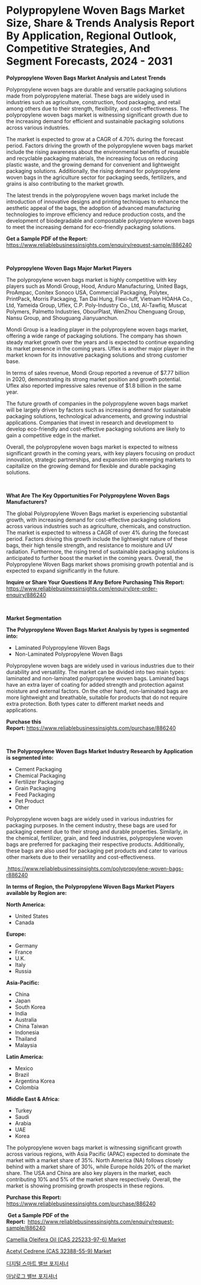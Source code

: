 <p><h1>Polypropylene Woven Bags Market Size, Share & Trends Analysis Report By Application, Regional Outlook, Competitive Strategies, And Segment Forecasts, 2024 - 2031</h1></p><p><strong>Polypropylene Woven Bags Market Analysis and Latest Trends</strong></p>
<p><p>Polypropylene woven bags are durable and versatile packaging solutions made from polypropylene material. These bags are widely used in industries such as agriculture, construction, food packaging, and retail among others due to their strength, flexibility, and cost-effectiveness. The polypropylene woven bags market is witnessing significant growth due to the increasing demand for efficient and sustainable packaging solutions across various industries.</p><p>The market is expected to grow at a CAGR of 4.70% during the forecast period. Factors driving the growth of the polypropylene woven bags market include the rising awareness about the environmental benefits of reusable and recyclable packaging materials, the increasing focus on reducing plastic waste, and the growing demand for convenient and lightweight packaging solutions. Additionally, the rising demand for polypropylene woven bags in the agriculture sector for packaging seeds, fertilizers, and grains is also contributing to the market growth.</p><p>The latest trends in the polypropylene woven bags market include the introduction of innovative designs and printing techniques to enhance the aesthetic appeal of the bags, the adoption of advanced manufacturing technologies to improve efficiency and reduce production costs, and the development of biodegradable and compostable polypropylene woven bags to meet the increasing demand for eco-friendly packaging solutions.</p></p>
<p><strong>Get a Sample PDF of the Report:&nbsp;</strong> <a href="https://www.reliablebusinessinsights.com/enquiry/request-sample/886240">https://www.reliablebusinessinsights.com/enquiry/request-sample/886240</a></p>
<p>&nbsp;</p>
<p><strong>Polypropylene Woven Bags Major Market Players</strong></p>
<p><p>The polypropylene woven bags market is highly competitive with key players such as Mondi Group, Hood, Anduro Manufacturing, United Bags, ProAmpac, Conitex Sonoco USA, Commercial Packaging, Polytex, PrintPack, Morris Packaging, Tan Dai Hung, Flexi-tuff, Vietnam HOAHA Co., Ltd, Yameida Group, Uflex, C.P. Poly-Industry Co., Ltd, Al-Tawfiq, Muscat Polymers, Palmetto Industries, ObourPlast, WenZhou Chenguang Group, Nansu Group, and Shouguang Jianyuanchun.</p><p>Mondi Group is a leading player in the polypropylene woven bags market, offering a wide range of packaging solutions. The company has shown steady market growth over the years and is expected to continue expanding its market presence in the coming years. Uflex is another major player in the market known for its innovative packaging solutions and strong customer base.</p><p>In terms of sales revenue, Mondi Group reported a revenue of $7.77 billion in 2020, demonstrating its strong market position and growth potential. Uflex also reported impressive sales revenue of $1.8 billion in the same year.</p><p>The future growth of companies in the polypropylene woven bags market will be largely driven by factors such as increasing demand for sustainable packaging solutions, technological advancements, and growing industrial applications. Companies that invest in research and development to develop eco-friendly and cost-effective packaging solutions are likely to gain a competitive edge in the market.</p><p>Overall, the polypropylene woven bags market is expected to witness significant growth in the coming years, with key players focusing on product innovation, strategic partnerships, and expansion into emerging markets to capitalize on the growing demand for flexible and durable packaging solutions.</p></p>
<p>&nbsp;</p>
<p><strong>What Are The Key Opportunities For Polypropylene Woven Bags Manufacturers?</strong></p>
<p><p>The global Polypropylene Woven Bags market is experiencing substantial growth, with increasing demand for cost-effective packaging solutions across various industries such as agriculture, chemicals, and construction. The market is expected to witness a CAGR of over 4% during the forecast period. Factors driving this growth include the lightweight nature of these bags, their high tensile strength, and resistance to moisture and UV radiation. Furthermore, the rising trend of sustainable packaging solutions is anticipated to further boost the market in the coming years. Overall, the Polypropylene Woven Bags market shows promising growth potential and is expected to expand significantly in the future.</p></p>
<p><strong>Inquire or Share Your Questions If Any Before Purchasing This Report:</strong> <a href="https://www.reliablebusinessinsights.com/enquiry/pre-order-enquiry/886240">https://www.reliablebusinessinsights.com/enquiry/pre-order-enquiry/886240</a></p>
<p>&nbsp;</p>
<p><strong>Market Segmentation</strong></p>
<p><strong>The Polypropylene Woven Bags Market Analysis by types is segmented into:</strong></p>
<p><ul><li>Laminated Polypropylene Woven Bags</li><li>Non-Laminated Polypropylene Woven Bags</li></ul></p>
<p><p>Polypropylene woven bags are widely used in various industries due to their durability and versatility. The market can be divided into two main types: laminated and non-laminated polypropylene woven bags. Laminated bags have an extra layer of coating for added strength and protection against moisture and external factors. On the other hand, non-laminated bags are more lightweight and breathable, suitable for products that do not require extra protection. Both types cater to different market needs and applications.</p></p>
<p><strong>Purchase this Report:&nbsp;</strong><a href="https://www.reliablebusinessinsights.com/purchase/886240">https://www.reliablebusinessinsights.com/purchase/886240</a></p>
<p>&nbsp;</p>
<p><strong>The Polypropylene Woven Bags Market Industry Research by Application is segmented into:</strong></p>
<p><ul><li>Cement Packaging</li><li>Chemical Packaging</li><li>Fertilizer Packaging</li><li>Grain Packaging</li><li>Feed Packaging</li><li>Pet Product</li><li>Other</li></ul></p>
<p><p>Polypropylene woven bags are widely used in various industries for packaging purposes. In the cement industry, these bags are used for packaging cement due to their strong and durable properties. Similarly, in the chemical, fertilizer, grain, and feed industries, polypropylene woven bags are preferred for packaging their respective products. Additionally, these bags are also used for packaging pet products and cater to various other markets due to their versatility and cost-effectiveness.</p></p>
<p><a href="https://www.reliablebusinessinsights.com/polypropylene-woven-bags-r886240">&nbsp;https://www.reliablebusinessinsights.com/polypropylene-woven-bags-r886240</a></p>
<p><strong>In terms of Region, the Polypropylene Woven Bags Market Players available by Region are:</strong></p>
<p>
    <p> <strong> North America: </strong>
        <ul>
            <li>United States</li>
            <li>Canada</li>
        </ul>
        </p> 
    <p> <strong> Europe: </strong>
        <ul>
            <li>Germany</li>
            <li>France</li>
            <li>U.K.</li>
            <li>Italy</li>
            <li>Russia</li>
        </ul>
        </p> 
    <p> <strong> Asia-Pacific: </strong>
        <ul>
            <li>China</li>
            <li>Japan</li>
            <li>South Korea</li>
            <li>India</li>
            <li>Australia</li>
            <li>China Taiwan</li>
            <li>Indonesia</li>
            <li>Thailand</li>
            <li>Malaysia</li>
        </ul>
        </p> 
    <p> <strong> Latin America: </strong>
        <ul>
            <li>Mexico</li>
            <li>Brazil</li>
            <li>Argentina Korea</li>
            <li>Colombia</li>
        </ul>
        </p> 
    <p> <strong> Middle East & Africa: </strong>
        <ul>
            <li>Turkey</li>
            <li>Saudi</li>
            <li>Arabia</li>
            <li>UAE</li>
            <li>Korea</li>
        </ul>
    </p>
    </p>
<p><p>The polypropylene woven bags market is witnessing significant growth across various regions, with Asia Pacific (APAC) expected to dominate the market with a market share of 35%. North America (NA) follows closely behind with a market share of 30%, while Europe holds 20% of the market share. The USA and China are also key players in the market, each contributing 10% and 5% of the market share respectively. Overall, the market is showing promising growth prospects in these regions.</p></p>
<p><strong>Purchase this Report: </strong><a href="https://www.reliablebusinessinsights.com/purchase/886240">https://www.reliablebusinessinsights.com/purchase/886240</a></p>
<p>&nbsp;<strong>Get a Sample PDF of the Report:&nbsp;&nbsp;</strong><a href="https://www.reliablebusinessinsights.com/enquiry/request-sample/886240">https://www.reliablebusinessinsights.com/enquiry/request-sample/886240</a></p>
<p><strong></strong></p>
<p><p><a href="https://github.com/sardarp081/Market-Research-Report-List-1/blob/main/camellia-oleifera-oil-cas-225233-97-6-market.md">Camellia Oleifera Oil (CAS 225233-97-6) Market</a></p><p><a href="https://github.com/waylose1223/Market-Research-Report-List-1/blob/main/acetyl-cedrene-cas-32388-55-9-market.md">Acetyl Cedrene (CAS 32388-55-9) Market</a></p><p><a href="https://github.com/fatmarawatan39/Market-Research-Report-List-1/blob/main/7255892146204.md">디지털 스마트 밸브 포지셔너</a></p><p><a href="https://github.com/ConstantinVon/Market-Research-Report-List-1/blob/main/9019600146203.md">아날로그 밸브 포지셔너</a></p></p>